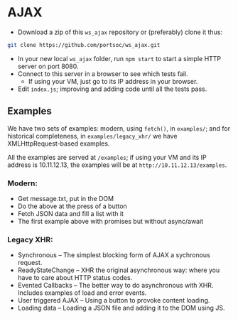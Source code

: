 # AJAX

* Download a zip of this `ws_ajax` repository or (preferably) clone it thus:
```bash
git clone https://github.com/portsoc/ws_ajax.git
```
* In your new local `ws_ajax` folder, run `npm start` to start a simple HTTP server on port 8080.
* Connect to this server in a browser to see which tests fail.
  * If using your VM, just go to its IP address in your browser.
* Edit `index.js`; improving and adding code until all the tests pass.

## Examples

We have two sets of examples: modern, using `fetch()`, in `examples/`; and for historical completeness, in `examples/legacy_xhr/` we have XMLHttpRequest-based examples.

All the examples are served at `/examples`; if using your VM and its IP address is 10.11.12.13, the examples will be at `http://10.11.12.13/examples`.

### Modern:

* Get message.txt, put in the DOM
* Do the above at the press of a button
* Fetch JSON data and fill a list with it
* The first example above with promises but without async/await

### Legacy XHR:

* Synchronous
  – The simplest blocking form of AJAX a sychronous request.
* ReadyStateChange
  – XHR the original asynchronous way: where you have to care about HTTP status codes.
* Evented Callbacks
  – The better way to do asynchronous with XHR.  Includes examples of load and error events.
* User triggered AJAX
  – Using a button to provoke content loading.
* Loading data
  – Loading a JSON file and adding it to the DOM using JS.
